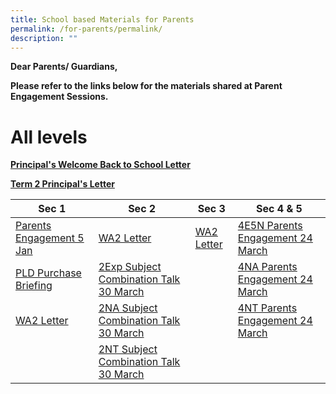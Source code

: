 ```yaml
---
title: School based Materials for Parents
permalink: /for-parents/permalink/
description: ""
---
```

<strong>Dear Parents/ Guardians,
	
Please refer to the links below for the materials shared at Parent Engagement Sessions.
# **All levels**
	
[Principal's Welcome Back to School Letter](/files/2023%20pss%20principals%20welcome%20back%20to%20school%20letter.pdf)
	
[Term 2 Principal's Letter](/files/term%202%20principal%20letter%20to%20parents.pdf)
	



| Sec 1 | Sec 2 | Sec 3 | Sec 4 &amp; 5|  
| -------- | -------- | -------- | -------- | 
| [Parents Engagement 5 Jan](/files/5%20jan%202023%20sec%201%20parent%20engagement%20session.pdf) |  [WA2 Letter](/files/2023%20sec%202%20wa2%20letter%20.pdf) | [WA2 Letter](/files/2023%20sec%203%20wa2%20letter%20.pdf)  | [4E5N Parents Engagement 24 March](/files/sec%204e5n%20parent%20engt%2024%20mar%202023_sls%20slides.pdf) | 
[PLD Purchase Briefing](/files/briefing%20slides%20for%20parents%20on%20pld%20purchase.pdf) | [2Exp Subject Combination Talk 30 March](/files/sec%202exp%20parent%20engt%2030%20mar%202023_sl's%20slides%20-for%20parents.pdf) | | [4NA Parents Engagement 24 March](/files/sec%204na%20parent%20engt%2024%20mar%202023_sls%20slides.pdf) |
 [WA2 Letter](/files/2023%20sec%201%20wa2%20letter%20(1).pdf) | [2NA Subject Combination Talk 30 March](/files/sec%202na%20parent%20engt%2030%20mar%202023_sl's%20slides%20-for%20parents.pdf) | | [4NT Parents Engagement 24 March](/files/sec%204nt%20parent%20engt%2024%20mar%202023_sls%20slides.pdf) |
| | [2NT Subject Combination Talk 30 March](/files/sec%202nt%20parent%20engt%2030%20mar%202023_sl's%20slides%20-for%20parents.pdf) | |
</strong>